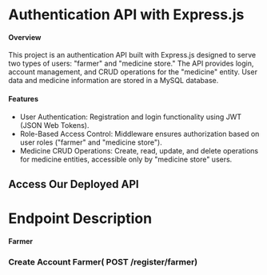 # Authentication API with Express.js
#### Overview
This project is an authentication API built with Express.js designed to serve two types of users: "farmer" and "medicine store." The API provides login, account management, and CRUD operations for the "medicine" entity. User data and medicine information are stored in a MySQL database.

#### Features
- User Authentication: Registration and login functionality using JWT (JSON Web Tokens).
- Role-Based Access Control: Middleware ensures authorization based on user roles ("farmer" and "medicine   store").
- Medicine CRUD Operations: Create, read, update, and delete operations for medicine entities, accessible only by "medicine store" users.

## Access Our Deployed API



# Endpoint Description
#### Farmer
### Create Account Farmer( POST /register/farmer)

